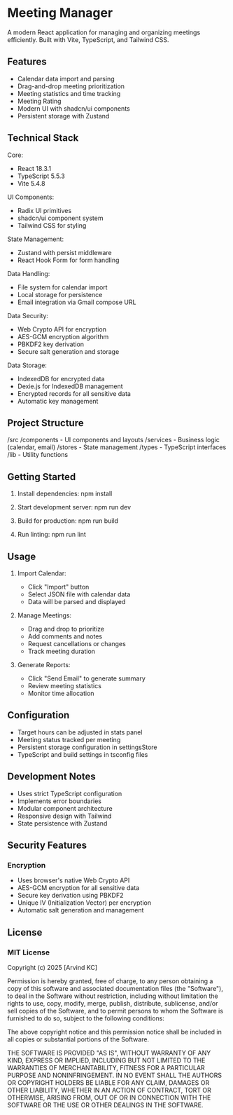 # Meeting Manager

A modern React application for managing and organizing meetings efficiently. Built with Vite, TypeScript, and Tailwind CSS.

## Features

- Calendar data import and parsing
- Drag-and-drop meeting prioritization
- Meeting statistics and time tracking
- Meeting Rating
- Modern UI with shadcn/ui components
- Persistent storage with Zustand

## Technical Stack

Core:

- React 18.3.1
- TypeScript 5.5.3
- Vite 5.4.8

UI Components:

- Radix UI primitives
- shadcn/ui component system
- Tailwind CSS for styling

State Management:

- Zustand with persist middleware
- React Hook Form for form handling

Data Handling:

- File system for calendar import
- Local storage for persistence
- Email integration via Gmail compose URL

Data Security:
- Web Crypto API for encryption
- AES-GCM encryption algorithm
- PBKDF2 key derivation
- Secure salt generation and storage

Data Storage:
- IndexedDB for encrypted data
- Dexie.js for IndexedDB management
- Encrypted records for all sensitive data
- Automatic key management

## Project Structure

/src
/components - UI components and layouts
/services - Business logic (calendar, email)
/stores - State management
/types - TypeScript interfaces
/lib - Utility functions

## Getting Started

1. Install dependencies:
   npm install

2. Start development server:
   npm run dev

3. Build for production:
   npm run build

4. Run linting:
   npm run lint

## Usage

1. Import Calendar:

   - Click "Import" button
   - Select JSON file with calendar data
   - Data will be parsed and displayed

2. Manage Meetings:

   - Drag and drop to prioritize
   - Add comments and notes
   - Request cancellations or changes
   - Track meeting duration

3. Generate Reports:
   - Click "Send Email" to generate summary
   - Review meeting statistics
   - Monitor time allocation

## Configuration

- Target hours can be adjusted in stats panel
- Meeting status tracked per meeting
- Persistent storage configuration in settingsStore
- TypeScript and build settings in tsconfig files

## Development Notes

- Uses strict TypeScript configuration
- Implements error boundaries
- Modular component architecture
- Responsive design with Tailwind
- State persistence with Zustand

## Security Features

### Encryption
- Uses browser's native Web Crypto API
- AES-GCM encryption for all sensitive data
- Secure key derivation using PBKDF2
- Unique IV (Initialization Vector) per encryption
- Automatic salt generation and management


## License

### MIT License

Copyright (c) 2025 [Arvind KC]

Permission is hereby granted, free of charge, to any person obtaining a copy
of this software and associated documentation files (the "Software"), to deal
in the Software without restriction, including without limitation the rights
to use, copy, modify, merge, publish, distribute, sublicense, and/or sell
copies of the Software, and to permit persons to whom the Software is
furnished to do so, subject to the following conditions:

The above copyright notice and this permission notice shall be included in all
copies or substantial portions of the Software.

THE SOFTWARE IS PROVIDED "AS IS", WITHOUT WARRANTY OF ANY KIND, EXPRESS OR
IMPLIED, INCLUDING BUT NOT LIMITED TO THE WARRANTIES OF MERCHANTABILITY,
FITNESS FOR A PARTICULAR PURPOSE AND NONINFRINGEMENT. IN NO EVENT SHALL THE
AUTHORS OR COPYRIGHT HOLDERS BE LIABLE FOR ANY CLAIM, DAMAGES OR OTHER
LIABILITY, WHETHER IN AN ACTION OF CONTRACT, TORT OR OTHERWISE, ARISING FROM,
OUT OF OR IN CONNECTION WITH THE SOFTWARE OR THE USE OR OTHER DEALINGS IN THE
SOFTWARE.
